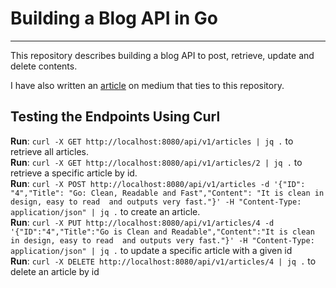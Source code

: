 # Building a Blog API in Go  
---
This repository describes building a blog API to post, retrieve, update and delete contents.

I have also written an [article](https://medium.com/@nwoyesamuelc/in-memory-data-store-api-development-with-go-49c76518485e) on medium that ties to this repository.

Testing the Endpoints Using Curl  
---
**Run**: `curl -X GET http://localhost:8080/api/v1/articles | jq .` to retrieve all articles.  
**Run**: `curl -X GET http://localhost:8080/api/v1/articles/2 | jq .` to retrieve a specific article by id.  
**Run**: `curl -X POST http://localhost:8080/api/v1/articles -d '{"ID": "4","Title": "Go: Clean, Readable and Fast","Content": "It is clean in design, easy to read  and outputs very fast."}' -H "Content-Type: application/json" | jq .` to create an article.  
**Run**: `curl -X PUT http://localhost:8080/api/v1/articles/4 -d '{"ID":"4","Title":"Go is Clean and Readable","Content":"It is clean in design, easy to read  and outputs very fast."}' -H "Content-Type: application/json" | jq .`  to update a specific article with a given id  
**Run**: `curl -X DELETE http://localhost:8080/api/v1/articles/4 | jq .` to delete an article by id